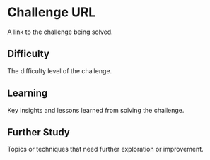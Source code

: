 # Challenge URL
A link to the challenge being solved.

## Difficulty
The difficulty level of the challenge.

## Learning
Key insights and lessons learned from solving the challenge.

## Further Study
Topics or techniques that need further exploration or improvement.

